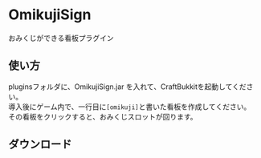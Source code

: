 OmikujiSign
===========

おみくじができる看板プラグイン

使い方
------
pluginsフォルダに、OmikujiSign.jar を入れて、CraftBukkitを起動してください。  
導入後にゲーム内で、一行目に`[omikuji]`と書いた看板を作成してください。  
その看板をクリックすると、おみくじスロットが回ります。

ダウンロード
------------

